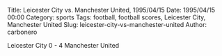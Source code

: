 Title: Leicester City vs. Manchester United, 1995/04/15
Date: 1995/04/15 00:00
Category: sports
Tags: football, football scores, Leicester City, Manchester United
Slug: leicester-city-vs-manchester-united
Author: carbonero


Leicester City 0 - 4 Manchester United
